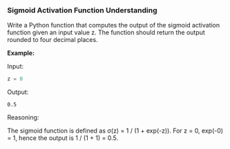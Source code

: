 ### Sigmoid Activation Function Understanding

Write a Python function that computes the output of the sigmoid activation function given an input value z.
The function should return the output rounded to four decimal places.

**Example:**

Input:
```python
z = 0
```

Output:
```
0.5
```

Reasoning:

The sigmoid function is defined as σ(z) = 1 / (1 + exp(-z)). For z = 0, exp(-0) = 1, 
hence the output is 1 / (1 + 1) = 0.5.